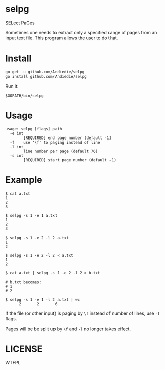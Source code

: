 # selpg
SELect PaGes

Sometimes one needs to extract only a specified range of
pages from an input text file. This program allows the user to do
that.

# Install
```bash
go get -u github.com/Andiedie/selpg
go install github.com/Andiedie/selpg
```

Run it:
```
$GOPATH/bin/selpg
```

# Usage
```
usage: selpg [flags] path
  -e int
        [REQUIRED] end page number (default -1)
  -f    use '\f' to paging instead of line
  -l int
        line number per page (default 76)
  -s int
        [REQUIRED] start page number (default -1)
```

# Example
```
$ cat a.txt
1
2
3
```

```
$ selpg -s 1 -e 1 a.txt
1
2
3

$ selpg -s 1 -e 2 -l 2 a.txt
1
2

$ selpg -s 1 -e 2 -l 2 < a.txt
1
2

$ cat a.txt | selpg -s 1 -e 2 -l 2 > b.txt

# b.txt becomes:
# 1
# 2

$ selpg -s 1 -e 1 -l 2 a.txt | wc
      2       2       6
```

If the file (or other input) is paging by `\f` instead of number of lines, use `-f` flags.

Pages will be be split up by `\f` and `-l` no longer takes effect.

# LICENSE
WTFPL
